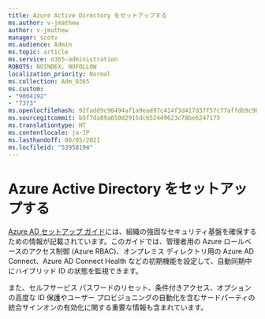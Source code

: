 ```yaml
---
title: Azure Active Directory をセットアップする
ms.author: v-jmathew
author: v-jmathew
manager: scotv
ms.audience: Admin
ms.topic: article
ms.service: o365-administration
ROBOTS: NOINDEX, NOFOLLOW
localization_priority: Normal
ms.collection: Adm_O365
ms.custom:
- "9004192"
- "7373"
ms.openlocfilehash: 92fadd9c98494af1a9ead97c414f3d417d37f57c77affdb9c9b3568dff4b889d
ms.sourcegitcommit: b5f7da89a650d2915dc652449623c78be6247175
ms.translationtype: HT
ms.contentlocale: ja-JP
ms.lasthandoff: 08/05/2021
ms.locfileid: "53958194"
---
```

# <a name="set-up-azure-active-directory"></a>Azure Active Directory をセットアップする

[Azure AD セットアップ ガイド](https://go.microsoft.com/fwlink/?linkid=2134390)には、組織の強固なセキュリティ基盤を確保するための情報が記載されています。このガイドでは、管理者用の Azure ロールベースのアクセス制御 (Azure RBAC)、オンプレミス ディレクトリ用の Azure AD Connect、Azure AD Connect Health などの初期機能を設定して、自動同期中にハイブリッド ID の状態を監視できます。

また、セルフサービス パスワードのリセット、条件付きアクセス、オプションの高度な ID 保護やユーザー プロビジョニングの自動化を含むサードパーティの統合サインオンの有効化に関する重要な情報も含まれています。
